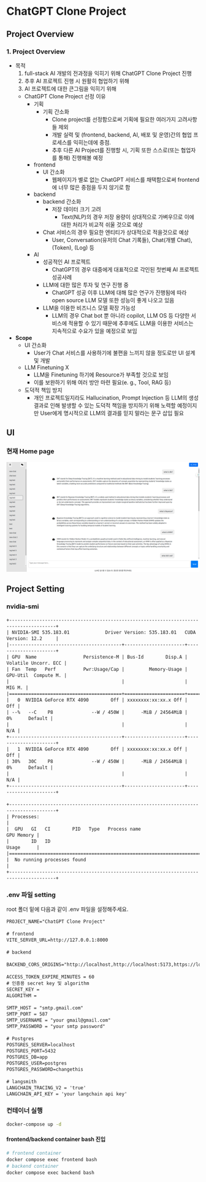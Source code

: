 # ChatGPT Clone Project
## Project Overview
### 1. **Project Overview**

- 목적
    1. full-stack AI 개발의 전과정을 익히기 위해 ChatGPT Clone Project 진행
    2. 추후 AI 프로젝트 진행 시 원활히 협업하기 위해
    3. AI 프로젝트에 대한 큰그림을 익히기 위해
    - ChatGPT Clone Project 선정 이유
        - 기획
            - 기획 간소화
                - Clone project를 선정함으로써 기획에 필요한 여러가지 고려사항들 제외
                - 개발 실력 및 (frontend, backend, AI, 배포 및 운영)간의 협업 프로세스를 익히는데에 중점.
                - 추후 다른 AI Project를 진행할 시, 기획 또한 스스로(또는 협업자를 통해) 진행해볼 예정
        - frontend
            - UI 간소화
                - 웹페이지가 별로 없는 ChatGPT 서비스를 채택함으로써 frontend에 너무 많은 중점을 두지 않기로 함
        - backend
            - backend 간소화
                - 저장 데이터 크기 고려
                    - Text(NLP)의 경우 저장 용량이 상대적으로 가벼우므로 이에 대한 처리가 비교적 쉬울 것으로 예상
            - Chat 서비스의 경우 필요한 엔티티가 상대적으로 적을것으로 예상
                - User, Conversation(유저의 Chat 기록들), Chat(개별 Chat), (Token), (Log) 등
        - AI
            - 성공적인 AI 프로젝트
                - ChatGPT의 경우 대중에게 대표적으로 각인된 첫번째 AI 프로젝트 성공사례
            - LLM에 대한 많은 투자 및 연구 진행 중
                - ChatGPT 성공 이후 LLM에 대해 많은 연구가 진행됨에 따라 open source LLM 모델 또한 성능이 좋게 나오고 있음
            - LLM을 이용한 비즈니스 모델 확장 가능성
                - LLM의 경우 Chat bot 뿐 아니라 copilot, LLM OS 등 다양한 서비스에 적용할 수 있기 때문에 추후에도 LLM을 이용한 서비스는 지속적으로 수요가 있을 예정으로 보임
- **Scope**
    - UI 간소화
        - User가 Chat 서비스를 사용하기에 불편을 느끼지 않을 정도로만 UI 설계 및 개발
    - LLM Finetuning X
        - LLM을 Finetuning 하기에 Resource가 부족할 것으로 보임
        - 이를 보완하기 위해 여러 방안 마련 필요(e. g., Tool, RAG 등)
    - 도덕적 책임 방지
        - 개인 프로젝트일지라도 Hallucination, Prompt Injection 등 LLM의 생성 결과로 인해 발생할 수 있는 도덕적 책임을 방지하기 위해 노력할 예정이지만 User에게 명시적으로 LLM의 결과를 믿지 말라는 문구 삽입 필요
## UI
### 현재 Home page
![home page UI in now](frontend/src/assets/home.png)


## Project Setting

### nvidia-smi
```
+---------------------------------------------------------------------------------------+
| NVIDIA-SMI 535.183.01             Driver Version: 535.183.01   CUDA Version: 12.2     |
|-----------------------------------------+----------------------+----------------------+
| GPU  Name                 Persistence-M | Bus-Id        Disp.A | Volatile Uncorr. ECC |
| Fan  Temp   Perf          Pwr:Usage/Cap |         Memory-Usage | GPU-Util  Compute M. |
|                                         |                      |               MIG M. |
|=========================================+======================+======================|
|   0  NVIDIA GeForce RTX 4090        Off | xxxxxxxx:xx:xx.x Off |                  Off |
| --%   --C    P8              --W / 450W |      -MiB / 24564MiB |      0%      Default |
|                                         |                      |                  N/A |
+-----------------------------------------+----------------------+----------------------+
|   1  NVIDIA GeForce RTX 4090        Off | xxxxxxxx:xx:xx.x Off |                  Off |
| 30%   30C    P8              --W / 450W |      -MiB / 24564MiB |      0%      Default |
|                                         |                      |                  N/A |
+-----------------------------------------+----------------------+----------------------+

+---------------------------------------------------------------------------------------+
| Processes:                                                                            |
|  GPU   GI   CI        PID   Type   Process name                            GPU Memory |
|        ID   ID                                                             Usage      |
|=======================================================================================|
|  No running processes found                                                           |
+---------------------------------------------------------------------------------------+
```
### .env 파일 setting
root 폴더 밑에 다음과 같이 .env 파일을 설정해주세요.
```
PROJECT_NAME="ChatGPT Clone Project"

# frontend
VITE_SERVER_URL=http://127.0.0.1:8000

# backend

BACKEND_CORS_ORIGINS="http://localhost,http://localhost:5173,https://localhost,https://localhost:5173"

ACCESS_TOKEN_EXPIRE_MINUTES = 60
# 인증용 secret key 및 algorithm
SECRET_KEY =
ALGORITHM =

SMTP_HOST = "smtp.gmail.com"
SMTP_PORT = 587
SMTP_USERNAME = "your gmail@gmail.com"
SMTP_PASSWORD = "your smtp password"

# Postgres
POSTGRES_SERVER=localhost
POSTGRES_PORT=5432
POSTGRES_DB=app
POSTGRES_USER=postgres
POSTGRES_PASSWORD=changethis

# langsmith
LANGCHAIN_TRACING_V2 = 'true'
LANGCHAIN_API_KEY = 'your langchain api key'
```
### 컨테이너 실행
```bash
docker-compose up -d
```
#### frontend/backend container bash 진입
```bash
# frontend container
docker compose exec frontend bash
# backend container
docker compose exec backend bash
```
